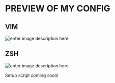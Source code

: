 # PREVIEW OF MY CONFIG

## VIM

![enter image description here](https://i.imgur.com/x0o3K1g.png)

## ZSH

![enter image description here](https://i.imgur.com/xdoz2I7.png)

Setup script coming soon!
